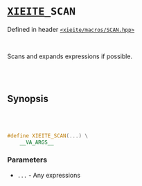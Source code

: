 # [`XIEITE`](../../docs/macros.md)`_SCAN`
Defined in header [`<xieite/macros/SCAN.hpp>`](../../include/xieite/macros/SCAN.hpp)

<br/>

Scans and expands expressions if possible.

<br/><br/>

## Synopsis

<br/><br/>

```cpp
#define XIEITE_SCAN(...) \
	__VA_ARGS__
```
### Parameters
- `...` - Any expressions
